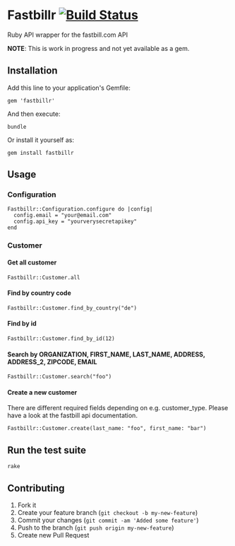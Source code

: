 # Fastbillr [![Build Status](https://secure.travis-ci.org/suchasurge/rjiffy.png)](http://travis-ci.org/suchasurge/fastbillr)

Ruby API wrapper for the fastbill.com API

__NOTE__: This is work in progress and not yet available as a gem.

## Installation

Add this line to your application's Gemfile:

    gem 'fastbillr'

And then execute:

    bundle

Or install it yourself as:

    gem install fastbillr

## Usage

### Configuration

    Fastbillr::Configuration.configure do |config|
      config.email = "your@email.com"
      config.api_key = "yourverysecretapikey"
    end

### Customer

#### Get all customer
    Fastbillr::Customer.all

#### Find by country code
    Fastbillr::Customer.find_by_country("de")

#### Find by id
    Fastbillr::Customer.find_by_id(12)

#### Search by ORGANIZATION, FIRST_NAME, LAST_NAME, ADDRESS, ADDRESS_2, ZIPCODE, EMAIL
    Fastbillr::Customer.search("foo")

#### Create a new customer
There are different required fields depending on e.g. customer_type. Please have a look at the fastbill api documentation.

    Fastbillr::Customer.create(last_name: "foo", first_name: "bar")

## Run the test suite

    rake

## Contributing

1. Fork it
2. Create your feature branch (`git checkout -b my-new-feature`)
3. Commit your changes (`git commit -am 'Added some feature'`)
4. Push to the branch (`git push origin my-new-feature`)
5. Create new Pull Request
